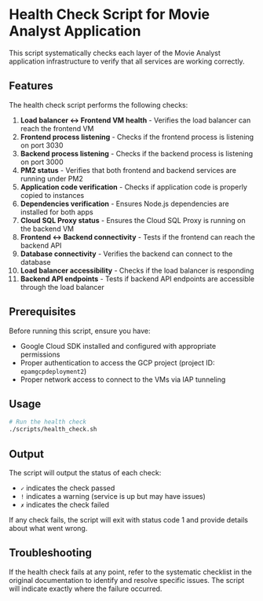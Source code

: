 # Health Check Script for Movie Analyst Application

This script systematically checks each layer of the Movie Analyst application infrastructure to verify that all services are working correctly.

## Features

The health check script performs the following checks:

1. **Load balancer ↔ Frontend VM health** - Verifies the load balancer can reach the frontend VM
2. **Frontend process listening** - Checks if the frontend process is listening on port 3030
3. **Backend process listening** - Checks if the backend process is listening on port 3000
4. **PM2 status** - Verifies that both frontend and backend services are running under PM2
5. **Application code verification** - Checks if application code is properly copied to instances
6. **Dependencies verification** - Ensures Node.js dependencies are installed for both apps
7. **Cloud SQL Proxy status** - Ensures the Cloud SQL Proxy is running on the backend VM
8. **Frontend ↔ Backend connectivity** - Tests if the frontend can reach the backend API
9. **Database connectivity** - Verifies the backend can connect to the database
10. **Load balancer accessibility** - Checks if the load balancer is responding
11. **Backend API endpoints** - Tests if backend API endpoints are accessible through the load balancer

## Prerequisites

Before running this script, ensure you have:

- Google Cloud SDK installed and configured with appropriate permissions
- Proper authentication to access the GCP project (project ID: `epamgcpdeployment2`)
- Proper network access to connect to the VMs via IAP tunneling

## Usage

```bash
# Run the health check
./scripts/health_check.sh
```

## Output

The script will output the status of each check:
- `✓` indicates the check passed
- `!` indicates a warning (service is up but may have issues)
- `✗` indicates the check failed

If any check fails, the script will exit with status code 1 and provide details about what went wrong.

## Troubleshooting

If the health check fails at any point, refer to the systematic checklist in the original documentation to identify and resolve specific issues. The script will indicate exactly where the failure occurred.